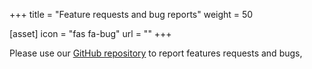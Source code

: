 +++
title = "Feature requests and bug reports"
weight = 50

[asset]
  icon = "fas fa-bug"
  url = ""
+++

Please use our [GitHub repository](https://github.com/eclipse-cdt-cloud/cdt-cloud) to report features requests and bugs,
